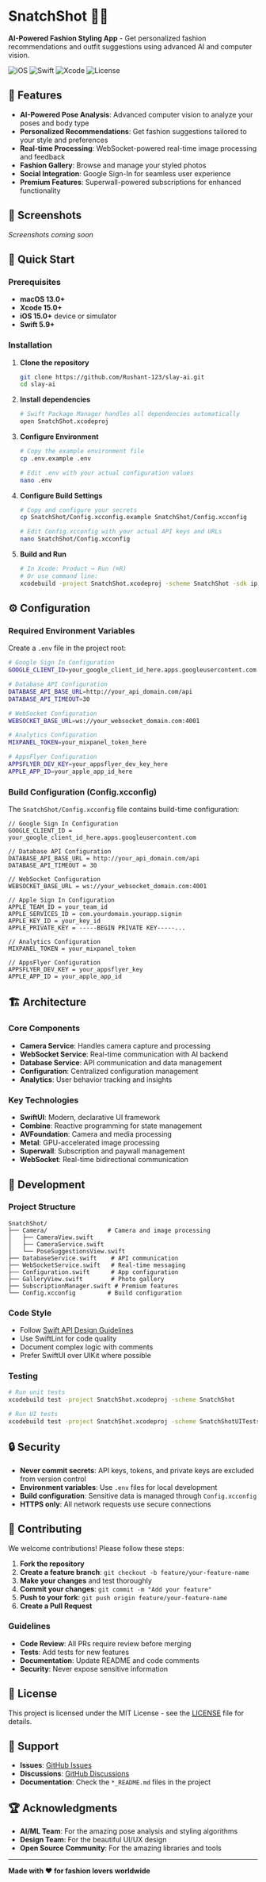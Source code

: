 # SnatchShot 📸✨

**AI-Powered Fashion Styling App** - Get personalized fashion recommendations and outfit suggestions using advanced AI and computer vision.

![iOS](https://img.shields.io/badge/iOS-15.0+-blue.svg)
![Swift](https://img.shields.io/badge/Swift-5.9-orange.svg)
![Xcode](https://img.shields.io/badge/Xcode-15.0+-blue.svg)
![License](https://img.shields.io/badge/License-MIT-green.svg)

## 🌟 Features

- **AI-Powered Pose Analysis**: Advanced computer vision to analyze your poses and body type
- **Personalized Recommendations**: Get fashion suggestions tailored to your style and preferences
- **Real-time Processing**: WebSocket-powered real-time image processing and feedback
- **Fashion Gallery**: Browse and manage your styled photos
- **Social Integration**: Google Sign-In for seamless user experience
- **Premium Features**: Superwall-powered subscriptions for enhanced functionality

## 📱 Screenshots

*Screenshots coming soon*

## 🚀 Quick Start

### Prerequisites

- **macOS 13.0+**
- **Xcode 15.0+**
- **iOS 15.0+** device or simulator
- **Swift 5.9+**

### Installation

1. **Clone the repository**
   ```bash
   git clone https://github.com/Rushant-123/slay-ai.git
   cd slay-ai
   ```

2. **Install dependencies**
   ```bash
   # Swift Package Manager handles all dependencies automatically
   open SnatchShot.xcodeproj
   ```

3. **Configure Environment**
   ```bash
   # Copy the example environment file
   cp .env.example .env

   # Edit .env with your actual configuration values
   nano .env
   ```

4. **Configure Build Settings**
   ```bash
   # Copy and configure your secrets
   cp SnatchShot/Config.xcconfig.example SnatchShot/Config.xcconfig

   # Edit Config.xcconfig with your actual API keys and URLs
   nano SnatchShot/Config.xcconfig
   ```

5. **Build and Run**
   ```bash
   # In Xcode: Product → Run (⌘R)
   # Or use command line:
   xcodebuild -project SnatchShot.xcodeproj -scheme SnatchShot -sdk iphonesimulator
   ```

## ⚙️ Configuration

### Required Environment Variables

Create a `.env` file in the project root:

```bash
# Google Sign In Configuration
GOOGLE_CLIENT_ID=your_google_client_id_here.apps.googleusercontent.com

# Database API Configuration
DATABASE_API_BASE_URL=http://your_api_domain.com/api
DATABASE_API_TIMEOUT=30

# WebSocket Configuration
WEBSOCKET_BASE_URL=ws://your_websocket_domain.com:4001

# Analytics Configuration
MIXPANEL_TOKEN=your_mixpanel_token_here

# AppsFlyer Configuration
APPSFLYER_DEV_KEY=your_appsflyer_dev_key_here
APPLE_APP_ID=your_apple_app_id_here
```

### Build Configuration (Config.xcconfig)

The `SnatchShot/Config.xcconfig` file contains build-time configuration:

```xcconfig
// Google Sign In Configuration
GOOGLE_CLIENT_ID = your_google_client_id_here.apps.googleusercontent.com

// Database API Configuration
DATABASE_API_BASE_URL = http://your_api_domain.com/api
DATABASE_API_TIMEOUT = 30

// WebSocket Configuration
WEBSOCKET_BASE_URL = ws://your_websocket_domain.com:4001

// Apple Sign In Configuration
APPLE_TEAM_ID = your_team_id
APPLE_SERVICES_ID = com.yourdomain.yourapp.signin
APPLE_KEY_ID = your_key_id
APPLE_PRIVATE_KEY = -----BEGIN PRIVATE KEY-----...

// Analytics Configuration
MIXPANEL_TOKEN = your_mixpanel_token

// AppsFlyer Configuration
APPSFLYER_DEV_KEY = your_appsflyer_key
APPLE_APP_ID = your_apple_app_id
```

## 🏗️ Architecture

### Core Components

- **Camera Service**: Handles camera capture and processing
- **WebSocket Service**: Real-time communication with AI backend
- **Database Service**: API communication and data management
- **Configuration**: Centralized configuration management
- **Analytics**: User behavior tracking and insights

### Key Technologies

- **SwiftUI**: Modern, declarative UI framework
- **Combine**: Reactive programming for state management
- **AVFoundation**: Camera and media processing
- **Metal**: GPU-accelerated image processing
- **Superwall**: Subscription and paywall management
- **WebSocket**: Real-time bidirectional communication

## 🔧 Development

### Project Structure

```
SnatchShot/
├── Camera/                 # Camera and image processing
│   ├── CameraView.swift
│   ├── CameraService.swift
│   └── PoseSuggestionsView.swift
├── DatabaseService.swift    # API communication
├── WebSocketService.swift   # Real-time messaging
├── Configuration.swift      # App configuration
├── GalleryView.swift        # Photo gallery
├── SubscriptionManager.swift # Premium features
└── Config.xcconfig         # Build configuration
```

### Code Style

- Follow [Swift API Design Guidelines](https://swift.org/documentation/api-design-guidelines/)
- Use SwiftLint for code quality
- Document complex logic with comments
- Prefer SwiftUI over UIKit where possible

### Testing

```bash
# Run unit tests
xcodebuild test -project SnatchShot.xcodeproj -scheme SnatchShot

# Run UI tests
xcodebuild test -project SnatchShot.xcodeproj -scheme SnatchShotUITests
```

## 🔒 Security

- **Never commit secrets**: API keys, tokens, and private keys are excluded from version control
- **Environment variables**: Use `.env` files for local development
- **Build configuration**: Sensitive data is managed through `Config.xcconfig`
- **HTTPS only**: All network requests use secure connections

## 🤝 Contributing

We welcome contributions! Please follow these steps:

1. **Fork the repository**
2. **Create a feature branch**: `git checkout -b feature/your-feature-name`
3. **Make your changes** and test thoroughly
4. **Commit your changes**: `git commit -m "Add your feature"`
5. **Push to your fork**: `git push origin feature/your-feature-name`
6. **Create a Pull Request**

### Guidelines

- **Code Review**: All PRs require review before merging
- **Tests**: Add tests for new features
- **Documentation**: Update README and code comments
- **Security**: Never expose sensitive information

## 📄 License

This project is licensed under the MIT License - see the [LICENSE](LICENSE) file for details.

## 🙋 Support

- **Issues**: [GitHub Issues](https://github.com/Rushant-123/slay-ai/issues)
- **Discussions**: [GitHub Discussions](https://github.com/Rushant-123/slay-ai/discussions)
- **Documentation**: Check the `*_README.md` files in the project

## 🏆 Acknowledgments

- **AI/ML Team**: For the amazing pose analysis and styling algorithms
- **Design Team**: For the beautiful UI/UX design
- **Open Source Community**: For the amazing libraries and tools

---

**Made with ❤️ for fashion lovers worldwide**

